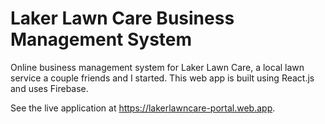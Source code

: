 # Laker Lawn Care Business Management System
Online business management system for Laker Lawn Care, a local lawn service a couple friends and I started. This web app is built using React.js and uses Firebase.

See the live application at https://lakerlawncare-portal.web.app.
